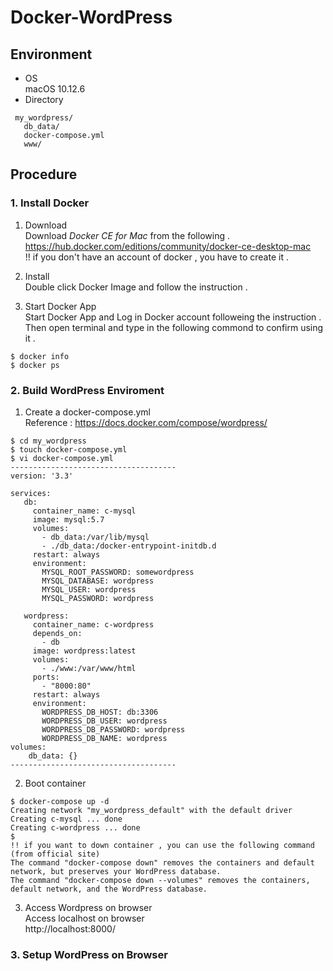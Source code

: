 # Docker-WordPress

## Environment
* OS  
 macOS 10.12.6
* Directory  
~~~
 my_wordpress/  
   db_data/  
   docker-compose.yml  
   www/  
~~~

## Procedure  
### 1. Install Docker
1. Download  
Download *Docker CE for Mac* from the following .  
https://hub.docker.com/editions/community/docker-ce-desktop-mac  
!! if you don't have an account of docker , you have to create it .  

2. Install  
Double click Docker Image and follow the instruction .  

3. Start Docker App  
Start Docker App and Log in Docker account followeing the instruction .  
Then open terminal and type in the following commond to confirm using it . 
~~~
$ docker info
$ docker ps
~~~

### 2. Build WordPress Enviroment  
1. Create a docker-compose.yml  
Reference : https://docs.docker.com/compose/wordpress/  
~~~
$ cd my_wordpress
$ touch docker-compose.yml
$ vi docker-compose.yml
-------------------------------------
version: '3.3'

services:
   db:
     container_name: c-mysql
     image: mysql:5.7
     volumes:
       - db_data:/var/lib/mysql
       - ./db_data:/docker-entrypoint-initdb.d
     restart: always
     environment:
       MYSQL_ROOT_PASSWORD: somewordpress
       MYSQL_DATABASE: wordpress
       MYSQL_USER: wordpress
       MYSQL_PASSWORD: wordpress

   wordpress:
     container_name: c-wordpress
     depends_on:
       - db
     image: wordpress:latest
     volumes:
       - ./www:/var/www/html
     ports:
       - "8000:80"
     restart: always
     environment:
       WORDPRESS_DB_HOST: db:3306
       WORDPRESS_DB_USER: wordpress
       WORDPRESS_DB_PASSWORD: wordpress
       WORDPRESS_DB_NAME: wordpress
volumes:
    db_data: {}
-------------------------------------
~~~

2. Boot container  
~~~
$ docker-compose up -d
Creating network "my_wordpress_default" with the default driver
Creating c-mysql ... done
Creating c-wordpress ... done
$ 
!! if you want to down container , you can use the following command (from official site)  
The command "docker-compose down" removes the containers and default network, but preserves your WordPress database.  
The command "docker-compose down --volumes" removes the containers, default network, and the WordPress database.  
~~~

3. Access Wordpress on browser  
Access localhost on browser  
http://localhost:8000/

### 3. Setup WordPress on Browser

